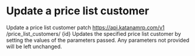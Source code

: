 # Update a price list customer

Update a price list customer patch https://api.katanamrp.com/v1 /price_list_customers/
{id} Updates the specified price list customer by setting the values of the parameters
passed. Any parameters not provided will be left unchanged.
